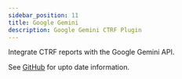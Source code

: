 ```yaml
---
sidebar_position: 11
title: Google Gemini
description: Google Gemini CTRF Plugin
---
```


Integrate CTRF reports with the Google Gemini API.

See [GitHub](https://github.com/ctrf-io/ai-test-reporter) for upto date information.
